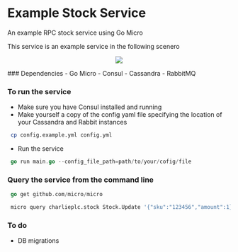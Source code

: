 # Example Stock Service        
An example RPC stock service using Go Micro

This service is an example service in the following scenero
<p align="center">
  <img src="stock.png" />
</p>
### Dependencies
- Go Micro
- Consul
- Cassandra
- RabbitMQ

### To run the service
- Make sure you have Consul installed and running
- Make yourself a copy of the config yaml file specifying the location of your Cassandra and Rabbit instances
``` bash
 cp config.example.yml config.yml
```
- Run the service
``` Go
 go run main.go --config_file_path=path/to/your/cofig/file
```
### Query the service from the command line
``` Go
 go get github.com/micro/micro
```
``` bash
 micro query charlieplc.stock Stock.Update '{"sku":"123456","amount":1}' 
```
### To do
- DB migrations
